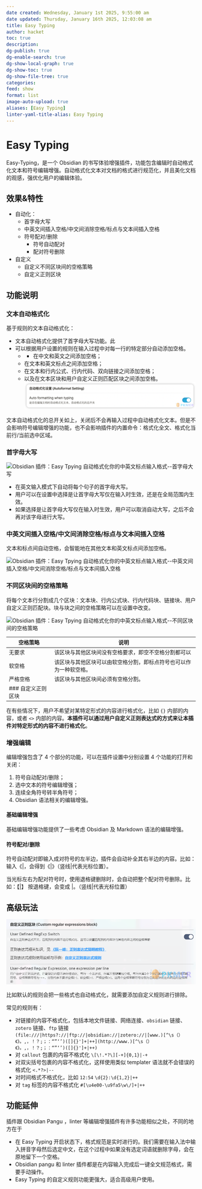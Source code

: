 ```yaml
---
date created: Wednesday, January 1st 2025, 9:55:00 am
date updated: Thursday, January 16th 2025, 12:03:08 am
title: Easy Typing
author: hacket
toc: true
description: 
dg-publish: true
dg-enable-search: true
dg-show-local-graph: true
dg-show-toc: true
dg-show-file-tree: true
categories: 
feed: show
format: list
image-auto-upload: true
aliases: [Easy Typing]
linter-yaml-title-alias: Easy Typing
---
```


# Easy Typing

Easy-Typing，是一个 Obsidian 的书写体验增强插件，功能包含编辑时自动格式化文本和符号编辑增强。自动格式化文本对文档的格式进行规范化，并且美化文档的观感，强优化用户的编辑体验。

## 效果&特性

- 自动化：
  - 首字母大写
  - 中英文间插入空格/中文间消除空格/标点与文本间插入空格
  - 符号配对/删除
	- 符号自动配对
	- 配对符号删除
- 自定义
  - 自定义不同区块间的空格策略
  - 自定义正则区块

## 功能说明

### 文本自动格式化

基于规则的文本自动格式化：

- 文本自动格式化提供了首字母大写功能。此
- 可以根据用户设置的规则在输入过程中对每一行的特定部分自动添加空格。
  - - 在中文和英文之间添加空格；
  - 在文本和英文标点之间添加空格；
  - 在文本和行内公式、行内代码、双向链接之间添加空格；
  - 以及在文本区块和用户自定义正则匹配区块之间添加空格。
  ![image.png|900](https://raw.githubusercontent.com/hacket/ObsidianOSS/master/obsidian202403070040441.png)

文本自动格式化的总开关如上，关闭后不会再输入过程中自动格式化文本。但是不会影响符号编辑增强的功能，也不会影响插件的内置命令：格式化全文、格式化当前行/当前选中区域。

### 首字母大写

![Obsidian 插件：Easy Tpying 自动格式化你的中英文标点输入格式--首字母大写](https://cdn.pkmer.cn/images/a0782b68c5569cacb70cf3e90463f4af_MD5.png!pkmer)

- 在英文输入模式下自动将每个句子的首字母大写。
- 用户可以在设置中选择是让首字母大写仅在输入时生效，还是在全局范围内生效。
- 如果选择是让首字母大写仅在输入时生效，用户可以取消自动大写，之后不会再对该字母进行大写。

### 中英文间插入空格/中文间消除空格/标点与文本间插入空格

文本和标点间自动空格，会智能地在其他文本和英文标点间添加空格。

![Obsidian 插件：Easy Tpying 自动格式化你的中英文标点输入格式--中英文间插入空格/中文间消除空格/标点与文本间插入空格](https://cdn.pkmer.cn/images/f1ae0c214f723dbdf78d0087f8c527eb_MD5.png!pkmer)

### 不同区块间的空格策略

将每个文本行分割成几个区块：文本块、行内公式块、行内代码块、链接块、用户自定义正则匹配块。块与块之间的空格策略可以在设置中改变。

![Obsidian 插件：Easy Tpying 自动格式化你的中英文标点输入格式--不同区块间的空格策略](https://cdn.pkmer.cn/images/c7f087449a936bfaea6e21e6c1b5f561_MD5.png!pkmer)

| 空格策略        | 说明                                |
| ----------- | --------------------------------- |
| 无要求         | 该区块与其他区块间没有空格要求，即空不空格分割都可以        |
| 软空格         | 该区块与其他区块可以由软空格分割，即标点符号也可以作为一种软空格。 |
| 严格空格        | 该区块与其他区块间必须有空格分割。                 |
| ### 自定义正则区块 |                                   |

在有些情况下，用户不希望对某特定形式的内容进行格式化，比如 `{}` 内部的内容，或者 `<>` 内部的内容。**本插件可以通过用户自定义正则表达式的方式来让本插件对特定形式的内容不进行格式化**。

### 增强编辑

编辑增强包含了 4 个部分的功能，可以在插件设置中分别设置 4 个功能的打开和关闭：

1. 符号自动配对/删除；
2. 选中文本的符号编辑增强；
3. 连续全角符号转半角符号；
4. Obsidian 语法相关的编辑增强。

#### 基础编辑增强

基础编辑增强功能提供了一些考虑 Obsidian 及 Markdown 语法的编辑增强。

#### 符号配对/删除

符号自动配对即输入成对符号的左半边，插件会自动补全其右半边的内容。比如：输入《|，会得到《|》（竖线|代表光标位置）。

当光标左右为配对符号时，使用退格键删除时，会自动把整个配对符号删除。比如：【|】 按退格键，会变成 |。（竖线|代表光标位置）

## 高级玩法

![image.png|900](https://raw.githubusercontent.com/hacket/ObsidianOSS/master/obsidian202403070043899.png)

比如默认的规则会把一些格式也自动格式化，就需要添加自定义规则进行排除。

常见的规则有：

- 对链接的内容不格式化，包括本地文件链接、网络连接、`obsidian` 链接、`zotero` 链接、`ftp` 链接 `(file:///|https?://|ftp://|obsidian://|zotero://|[www.)[^\s（）《》。,，！？;；：“”‘’)([]{}']+|++](http://www.)[^\s（）《》。,，！？;；：“”‘’)([]{}']+|++)`
- 对 `callout` 包裹的内容不格式化 `\[\!.*?\][-+]{0,1}|-+`
- 对双尖括号包裹的内容不格式化，这样使用类似 templater 语法就不会错误的格式化 `<.*?>|--`
- 对时间格式不格式化，比如 `12:54` `\d{2}:\d{1,2}|++`
- 对 `tag` 标签的内容不格式化 `#[\u4e00-\u9fa5\w\/]+|++`

## 功能延伸

插件跟 Obsidian Pangu ，linter 等编辑增强插件有许多功能相似之处，不同的地方在于

- 在 Easy Typing 开启状态下，格式规范是实时进行的。我们需要在输入法中输入拼音字母然后选定中文，在这个过程中如果没有选定词语就删除字母，会在原地留下一个空格。
- Obsidian pangu 和 linter 插件都是在内容输入完成后一键全文规范格式，需要手动操作。
- Easy Typing 的自定义规则功能更强大，适合高级用户使用。
